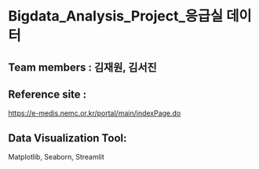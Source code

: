 # Bigdata_Analysis_Project_응급실 데이터


## Team members : 김재원, 김서진

## Reference site : 
https://e-medis.nemc.or.kr/portal/main/indexPage.do


## Data Visualization Tool:
  Matplotlib, Seaborn, Streamlit
